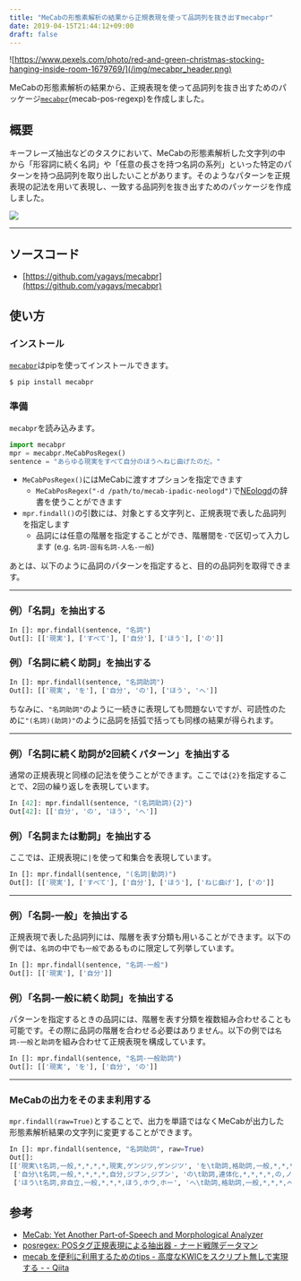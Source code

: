 ```yaml
---
title: "MeCabの形態素解析の結果から正規表現を使って品詞列を抜き出すmecabpr"
date: 2019-04-15T21:44:12+09:00
draft: false
---
```


![https://www.pexels.com/photo/red-and-green-christmas-stocking-hanging-inside-room-1679769/](/img/mecabpr_header.png)


MeCabの形態素解析の結果から、正規表現を使って品詞列を抜き出すためのパッケージ[`mecabpr`](https://github.com/yagays/mecabpr)(mecab-pos-regexp)を作成しました。

## 概要
キーフレーズ抽出などのタスクにおいて、MeCabの形態素解析した文字列の中から「形容詞に続く名詞」や「任意の長さを持つ名詞の系列」といった特定のパターンを持つ品詞列を取り出したいことがあります。そのようなパターンを正規表現の記法を用いて表現し、一致する品詞列を抜き出すためのパッケージを作成しました。

![](/img/mecabpr_01.png)

---

## ソースコード

- [https://github.com/yagays/mecabpr](https://github.com/yagays/mecabpr)


## 使い方
### インストール
[`mecabpr`](https://pypi.org/project/mecabpr/)はpipを使ってインストールできます。

```sh
$ pip install mecabpr
```

### 準備
`mecabpr`を読み込みます。

```py
import mecabpr
mpr = mecabpr.MeCabPosRegex()
sentence = "あらゆる現実をすべて自分のほうへねじ曲げたのだ。"
```

- `MeCabPosRegex()`にはMeCabに渡すオプションを指定できます
  - `MeCabPosRegex("-d /path/to/mecab-ipadic-neologd")`で[NEologd](https://github.com/neologd/mecab-ipadic-neologd)の辞書を使うことができます
- `mpr.findall()`の引数には、対象とする文字列と、正規表現で表した品詞列を指定します
  - 品詞には任意の階層を指定することができ、階層間を`-`で区切って入力します (e.g. `名詞-固有名詞-人名-一般`)

あとは、以下のように品詞のパターンを指定すると、目的の品詞列を取得できます。

---

### 例）「名詞」を抽出する

```py
In []: mpr.findall(sentence, "名詞")
Out[]: [['現実'], ['すべて'], ['自分'], ['ほう'], ['の']]
```

### 例）「名詞に続く助詞」を抽出する

```py
In []: mpr.findall(sentence, "名詞助詞")
Out[]: [['現実', 'を'], ['自分', 'の'], ['ほう', 'へ']]
```

ちなみに、`"名詞助詞"`のように一続きに表現しても問題ないですが、可読性のために`"(名詞)(助詞)"`のように品詞を括弧で括っても同様の結果が得られます。

---

### 例）「名詞に続く助詞が2回続くパターン」を抽出する
通常の正規表現と同様の記法を使うことができます。ここでは`{2}`を指定することで、2回の繰り返しを表現しています。

```py
In [42]: mpr.findall(sentence, "(名詞助詞){2}")
Out[42]: [['自分', 'の', 'ほう', 'へ']]
```

### 例）「名詞または動詞」を抽出する
ここでは、正規表現に`|`を使って和集合を表現しています。

```py
In []: mpr.findall(sentence, "(名詞|動詞)")
Out[]: [['現実'], ['すべて'], ['自分'], ['ほう'], ['ねじ曲げ'], ['の']]
```

---

### 例）「名詞-一般」を抽出する
正規表現で表した品詞列には、階層を表す分類も用いることができます。以下の例では、`名詞`の中でも`一般`であるものに限定して列挙しています。

```py
In []: mpr.findall(sentence, "名詞-一般")
Out[]: [['現実'], ['自分']]
```

### 例）「名詞-一般に続く助詞」を抽出する
パターンを指定するときの品詞には、階層を表す分類を複数組み合わせることも可能です。その際に品詞の階層を合わせる必要はありません。以下の例では`名詞-一般`と`助詞`を組み合わせて正規表現を構成しています。

```py
In []: mpr.findall(sentence, "名詞-一般助詞")
Out[]: [['現実', 'を'], ['自分', 'の']]
```

---

### MeCabの出力をそのまま利用する
`mpr.findall(raw=True)`とすることで、出力を単語ではなくMeCabが出力した形態素解析結果の文字列に変更することができます。

```py
In []: mpr.findall(sentence, "名詞助詞", raw=True)
Out[]:
[['現実\t名詞,一般,*,*,*,*,現実,ゲンジツ,ゲンジツ', 'を\t助詞,格助詞,一般,*,*,*,を,ヲ,ヲ'],
 ['自分\t名詞,一般,*,*,*,*,自分,ジブン,ジブン', 'の\t助詞,連体化,*,*,*,*,の,ノ,ノ'],
 ['ほう\t名詞,非自立,一般,*,*,*,ほう,ホウ,ホー', 'へ\t助詞,格助詞,一般,*,*,*,へ,ヘ,エ']]
```


## 参考

- [MeCab: Yet Another Part\-of\-Speech and Morphological Analyzer](http://taku910.github.io/mecab/)
- [posregex: POSタグ正規表現による抽出器 \- ナード戦隊データマン](http://datanerd.hateblo.jp/entry/2018/12/15/071646)
- [mecab を便利に利用するためのtips \- 高度なKWICをスクリプト無しで実現する \- \- Qiita](https://qiita.com/tkngue/items/640c5b84c16252833a8d)
